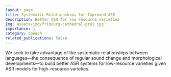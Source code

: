 ```yaml
---
layout: page
title: Systematic Relationships for Improved ASR
description: Better ASR for low resource varieties
img: assets/img/fribourg-cathedral-proj.jpg
importance: 1
category: speech
related_publications: false
---
```


We seek to take advantage of the systematic relationships between languages—the consequence of regular sound change and morphological developments—to build better ASR systems for low-resource varieties given ASR models for high-resource varieties.